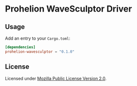 # Prohelion WaveSculptor Driver

## Usage

Add an entry to your `Cargo.toml`:

```toml
[dependencies]
prohelion-wavesculptor = "0.1.0"
```

## License

Licensed under [Mozilla Public License Version 2.0](https://www.mozilla.org/en-US/MPL/2.0/).
